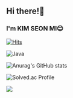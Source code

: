 ## Hi there!👋
### I'm KIM SEON MI😊

 [![Hits](https://hits.seeyoufarm.com/api/count/incr/badge.svg?url=https%3A%2F%2Fgithub.com%2FKIM-SeonMi&count_bg=%23E4C7FF&title_bg=%239580FD&icon=github.svg&icon_color=%23FFFFFF&title=hits&edge_flat=false)](https://hits.seeyoufarm.com)

![Java](https://img.shields.io/badge/java-%23ED8B00.svg?style=for-the-badge&logo=java&logoColor=white)</div>
<!-- ![JavaScript](https://img.shields.io/badge/javascript-%23323330.svg?style=for-the-badge&logo=javascript&logoColor=%23F7DF1E) -->


![Anurag's GitHub stats](https://github-readme-stats.vercel.app/api?username=K-Junyyy&show_icons=true&theme=dark) 

![Solved.ac Profile](http://mazassumnida.wtf/api/v2/generate_badge?boj=kindmi)

 <img src="http://mazandi.herokuapp.com/api?handle=kindmi&theme=warm"/>

<!--
**KIM-SeonMi/KIM-SeonMi** is a ✨ _special_ ✨ repository because its `README.md` (this file) appears on your GitHub profile.

Here are some ideas to get you started:

- 🔭 I’m currently working on ...
- 🌱 I’m currently learning ...
- 👯 I’m looking to collaborate on ...
- 🤔 I’m looking for help with ...
- 💬 Ask me about ...
- 📫 How to reach me: ...
- 😄 Pronouns: ...
- ⚡ Fun fact: ...
-->
